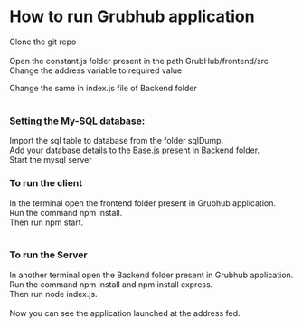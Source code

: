 # How to run Grubhub application

Clone the git repo<br><br>
Open the constant.js folder present in the path GrubHub/frontend/src<br>
Change the address variable to required value<br>

Change the same in index.js file of Backend folder<br><br>
### Setting the My-SQL database:<br>
Import the sql table to database from the folder sqlDump.<br>
Add your database details to the Base.js present in Backend folder.<br>
Start the mysql server
### To run the client
In the terminal open the frontend folder present in Grubhub application.<br>Run the command npm install.<br>Then run npm start.<br><br>

### To run the Server
In another terminal open the Backend folder present in Grubhub application.<br> Run the command npm install and npm install express. <br>Then run node index.js.<br><br>
Now you can see the application launched at the address fed.

